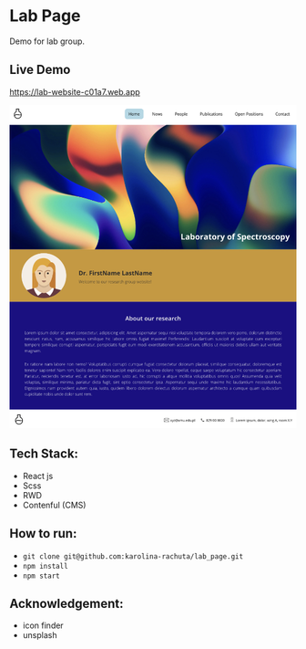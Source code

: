 # Lab Page
Demo for lab group.

## Live Demo
https://lab-website-c01a7.web.app

![screenshot](./src/assets/demo.png)

## Tech Stack:
- React js
- Scss
- RWD
- Contenful (CMS)

## How to run:
- `git clone git@github.com:karolina-rachuta/lab_page.git`
- `npm install`
- `npm start`


## Acknowledgement:
- icon finder
- unsplash